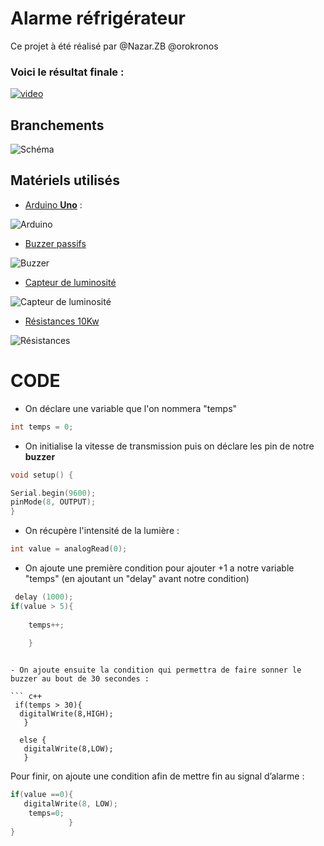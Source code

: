 # **Alarme réfrigérateur**

Ce projet à été réalisé par @Nazar.ZB @orokronos

### Voici le résultat finale : 

[![video](https://img.youtube.com/vi/egfw8r3Ng3o/0.jpg)](https://www.youtube.com/watch?v=egfw8r3Ng3o)

## **Branchements**

![Schéma](https://image.noelshack.com/fichiers/2019/05/2/1548766483-shema.png)





## **Matériels utilisés**

- [Arduino **Uno**](https://store.arduino.cc/arduino-uno-rev3) : 

![Arduino](https://store-cdn.arduino.cc/uni/catalog/product/cache/1/image/520x330/604a3538c15e081937dbfbd20aa60aad/a/0/a000066_featured_1_.jpg)

- [Buzzer passifs](https://www.amazon.fr/Cylewet-bornes-%C3%A9lectronique-%C3%A9lectromagn%C3%A9tique-imp%C3%A9dance/dp/B073XH1HCB/ref=sr_1_1?ie=UTF8&qid=1548766677&sr=8-1&keywords=buzzer+passif)

![Buzzer](https://images-na.ssl-images-amazon.com/images/I/51tFUdRMyZL._SL1100_.jpg)

- [Capteur de luminosité](https://www.amazon.fr/Photor%C3%A9sistance-Photoresistor-Capteur-lumi%C3%A8re-Arduino/dp/B00RQX3R6I/ref=sr_1_3?s=electronics&ie=UTF8&qid=1548767379&sr=1-3&keywords=Capteur+de+lumiere+photor%C3%A9sistance)

![Capteur de luminosité](https://images-na.ssl-images-amazon.com/images/I/41Yd6kjhiZL.jpg)

- [Résistances 10Kw](https://images-na.ssl-images-amazon.com/images/I/612J%2BlZiRrL._SL1100_.jpg)  

![Résistances](https://images-na.ssl-images-amazon.com/images/I/612J%2BlZiRrL._SL1100_.jpg)




# **CODE**

- On déclare une variable que l'on nommera "temps"  

``` c++
int temps = 0;
```

- On initialise la vitesse de transmission puis on déclare les pin de notre **buzzer**

``` c++
void setup() {

Serial.begin(9600);
pinMode(8, OUTPUT);
}
``` 
- On récupère l'intensité de la lumière : 

``` c++
int value = analogRead(0);
```
- On ajoute une première condition pour ajouter +1 a notre variable "temps" (en ajoutant un "delay" avant notre condition) 

``` c++
 delay (1000);   
if(value > 5){
    
    temps++;
    
    }
```
```

- On ajoute ensuite la condition qui permettra de faire sonner le buzzer au bout de 30 secondes :

``` c++
 if(temps > 30){ 
  digitalWrite(8,HIGH);
   }

  else {    
   digitalWrite(8,LOW);
   }
``` 
Pour finir, on ajoute une condition afin de mettre fin  au signal d’alarme :

``` c++
if(value ==0){  
   digitalWrite(8, LOW);
    temps=0;
             }
}

``` 
